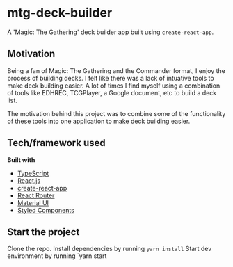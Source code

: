 # mtg-deck-builder

A 'Magic: The Gathering' deck builder app built using `create-react-app`.

## Motivation
Being a fan of Magic: The Gathering and the Commander format, I enjoy the process of building decks. I felt like there was a lack of intuative tools to make deck building easier. A lot of times I find myself using a combination of tools like EDHREC, TCGPlayer, a Google document, etc to build a deck list.

The motivation behind this project was to combine some of the functionality of these tools into one application to make deck building easier.

## Tech/framework used
<b>Built with</b>
- [TypeScript](https://www.typescriptlang.org/)
- [React.js](https://reactjs.org/)
- [create-react-app](https://reactjs.org/docs/create-a-new-react-app.html)
- [React Router](https://reactrouter.com/)
- [Material UI](https://mui.com/)
- [Styled Components](https://styled-components.com/)

## Start the project
Clone the repo.
Install dependencies by running `yarn install`
Start dev environment by running `yarn start
